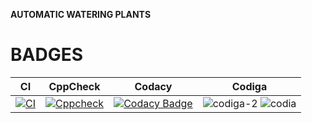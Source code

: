 **AUTOMATIC WATERING PLANTS**

# **BADGES**
|CI|CppCheck|Codacy|Codiga|
---|---|---|---|
|[![CI](https://github.com/sainimitha/M2-EmbSys/actions/workflows/main.yml/badge.svg)](https://github.com/sainimitha/M2-EmbSys/actions/workflows/main.yml)|[![Cppcheck](https://github.com/sainimitha/M2-EmbSys/actions/workflows/c-Build.yml/badge.svg)](https://github.com/sainimitha/M2-EmbSys/actions/workflows/c-Build.yml)|[![Codacy Badge](https://app.codacy.com/project/badge/Grade/5441c3fa579447b4b128b5243880f47e)](https://www.codacy.com/gh/sainimitha/M2-EmbSys/dashboard?utm_source=github.com&amp;utm_medium=referral&amp;utm_content=sainimitha/M2-EmbSys&amp;utm_campaign=Badge_Grade)| ![codiga-2](https://user-images.githubusercontent.com/77672209/157001466-6df0091f-14dc-4d4e-9441-5981b630008e.svg) ![codia](https://user-images.githubusercontent.com/77672209/157001409-b4fb40db-01fb-4ae8-b1ad-3a930ff233bd.svg)|